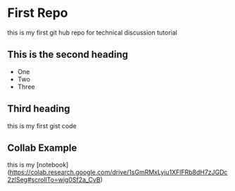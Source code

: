 # First Repo
this is my first git hub repo for technical discussion tutorial

## This is the second heading

* One
* Two
* Three

## Third heading

this is my first gist code

## Collab Example

this is my [notebook] (https://colab.research.google.com/drive/1sGmRMxLyiu1XFlFRb8dH7zJGDc2zlSeg#scrollTo=wig0Sf2a_CvB)
